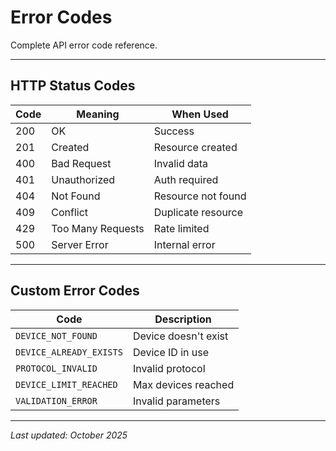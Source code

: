 # Error Codes

Complete API error code reference.

---

## HTTP Status Codes

| Code | Meaning | When Used |
|------|---------|-----------|
| 200 | OK | Success |
| 201 | Created | Resource created |
| 400 | Bad Request | Invalid data |
| 401 | Unauthorized | Auth required |
| 404 | Not Found | Resource not found |
| 409 | Conflict | Duplicate resource |
| 429 | Too Many Requests | Rate limited |
| 500 | Server Error | Internal error |

---

## Custom Error Codes

| Code | Description |
|------|-------------|
| `DEVICE_NOT_FOUND` | Device doesn't exist |
| `DEVICE_ALREADY_EXISTS` | Device ID in use |
| `PROTOCOL_INVALID` | Invalid protocol |
| `DEVICE_LIMIT_REACHED` | Max devices reached |
| `VALIDATION_ERROR` | Invalid parameters |

---

*Last updated: October 2025*
